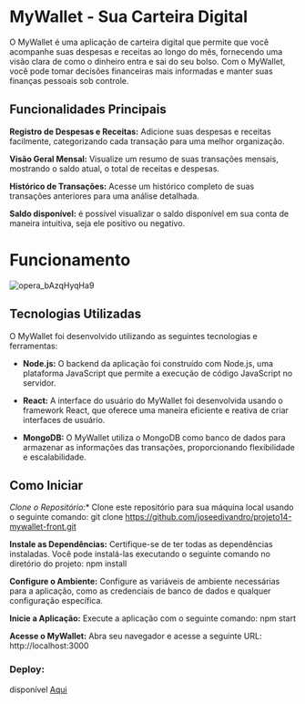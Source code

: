 # MyWallet - Sua Carteira Digital

O MyWallet é uma aplicação de carteira digital que permite que você acompanhe suas despesas e receitas ao longo do mês, fornecendo uma visão clara de como o dinheiro entra e sai do seu bolso. Com o MyWallet, você pode tomar decisões financeiras mais informadas e manter suas finanças pessoais sob controle.

## Funcionalidades Principais
**Registro de Despesas e Receitas:** Adicione suas despesas e receitas facilmente, categorizando cada transação para uma melhor organização.

**Visão Geral Mensal:** Visualize um resumo de suas transações mensais, mostrando o saldo atual, o total de receitas e despesas.

**Histórico de Transações:** Acesse um histórico completo de suas transações anteriores para uma análise detalhada.

**Saldo disponível:** é possível visualizar o saldo disponível em sua conta de maneira intuitiva, seja ele positivo ou negativo.

# Funcionamento
![opera_bAzqHyqHa9](https://github.com/joseedivandro/projeto14-mywallet-front/assets/64916664/a87ddced-6b5d-4a62-bdc8-4e05795770ce)



## Tecnologias Utilizadas

O MyWallet foi desenvolvido utilizando as seguintes tecnologias e ferramentas:

- **Node.js:** O backend da aplicação foi construído com Node.js, uma plataforma JavaScript que permite a execução de código JavaScript no servidor.

- **React:** A interface do usuário do MyWallet foi desenvolvida usando o framework React, que oferece uma maneira eficiente e reativa de criar interfaces de usuário.

- **MongoDB:** O MyWallet utiliza o MongoDB como banco de dados para armazenar as informações das transações, proporcionando flexibilidade e escalabilidade.

## Como Iniciar

**Clone o Repositório*:** Clone este repositório para sua máquina local usando o seguinte comando:
git clone https://github.com/joseedivandro/projeto14-mywallet-front.git

**Instale as Dependências:** Certifique-se de ter todas as dependências instaladas. Você pode instalá-las executando o seguinte comando no diretório do projeto:
npm install

**Configure o Ambiente:** Configure as variáveis de ambiente necessárias para a aplicação, como as credenciais de banco de dados e qualquer configuração específica.

**Inicie a Aplicação:** Execute a aplicação com o seguinte comando:
npm start

**Acesse o MyWallet:** Abra seu navegador e acesse a seguinte URL:
http://localhost:3000

### Deploy: 

disponível [Aqui](https://projeto14-mywallet-front-silk-six.vercel.app)
